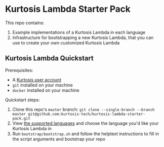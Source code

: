 Kurtosis Lambda Starter Pack
============================
This repo contains:

1. Example implementations of a Kurtosis Lambda in each language
1. Infrastructure for bootstrapping a new Kurtosis Lambda, that you can use to create your own customized Kurtosis Lambda

Kurtosis Lambda Quickstart
--------------------------
Prerequisites:
* A [Kurtosis user account](https://www.kurtosistech.com/sign-up)
* `git` installed on your machine
* `docker` installed on your machine

Quickstart steps:
1. Clone this repo's `master` branch: `git clone --single-branch --branch master git@github.com:kurtosis-tech/kurtosis-lambda-starter-pack.git`
1. View [the supported languages](https://github.com/kurtosis-tech/kurtosis-lambda-starter-pack/blob/master/supported-languages.txt) and choose the language you'd like your Kurtosis Lambda in
1. Run `bootstrap/bootstrap.sh` and follow the helptext instructions to fill in the script arguments and bootstrap your repo
   